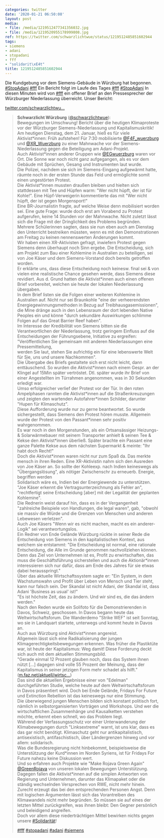 ```yaml
---
categories: twitter
date: '2020-01-21 06:50:08'
layout: post
media:
- file: /media/1219512477341356032.jpg
- file: /media/1219520955178999808.jpg
ref: https://twitter.com/schwarzlichtwue/status/1219512485851602944
tags:
- siemens
- adani
- stopadani
- fff
- "solidarit\xE4t"
title: 1219512485851602944
---
```

Die Kundgebung vor dem Siemens-Gebäude in Würzburg hat begonnen. [#StopAdani](/t/stopadani) [#fff](/t/fff) 
Ein Bericht folgt im Laufe des Tages [#fff](/t/fff) [#StopAdani](/t/stopadani) 
In diesen Minuten wird von [#fff](/t/fff) ein offener Brief an den Pressesprecher der Würzburger Niederlassung überreicht.
Unser Bericht:

[twitter.com/schwarzlichtwu…](https://twitter.com/schwarzlichtwue/status/1219617127465922560?s=19)
> <b>Schwarzlicht Würzburg</b> ([@schwarzlichtwue](https://twitter.com/schwarzlichtwue)):  
>Bewegungen im Umschwung! Bericht über die heutigen Klimaproteste vor der Würzburger Siemens-Niederlassung und Kapitalismuskritik!   
>Am heutigen Dienstag, dem 21. Januar, hieß es für viele Aktivist\*innen: Früh aufstehen! Für 7:30 mobilisierte [@F4F_wuerzburg](https://twitter.com/F4F_wuerzburg) und [@XR_Wuerzburg](https://twitter.com/XR_Wuerzburg) zu einer Mahnwache vor der Siemens-Niederlassung gegen die Beteiligung am Adani-Projekt.   
>Auch Aktivist\*innen anderer Gruppen wie [@EGwuerzburg](https://twitter.com/EGwuerzburg) waren vor Ort. Die Sonne war noch nicht ganz aufgegangen, als es vor dem Gebäude mit Sprüchen, Gesang und Instrumenten laut wurde.   
>Die Polizei, nachdem sie sich im Siemens-Eingang aufgewärmt hatte, räumte noch in der ersten Stunde das Feld und ermöglichte somit einen ungestörten Protest.   
>Die Aktivist\*innen mussten draußen bleiben und hielten sich stattdessen mit Tee und Hüpfen warm: "Wer nicht hüpft, der ist für Kohle!". Eine Hüpf-Verweigerin kommentierte das mit "Wer nicht hüpft, der ist gegen Morgensport!"   
>Eine BR-Journalistin fragte, auf welche Weise denn mobilisiert worden sei. Eine gute Frage: wurde doch erst am Vorabend zu Protest aufgerufen, keine 14 Stunden vor der Mahnwache. Nicht zuletzt lässt sich die Frage mit der Dringlichkeit des Problems begründen.   
>Mehrere Schülerinnen sagten, dass sie nun eben auch am Dienstag den Unterricht bestreiken müssten, wenn es mit den Demonstrationen am Freitag zu keinen nennenswerten Änderungen kommt.  
>Wir haben einen XR-Aktivisten gefragt, inwiefern Protest gegen Siemens denn überhaupt noch Sinn ergebe. Die Entscheidung, sich am Projekt zum Bau einer Kohlemine in Australien zu beteiligen, sei von Joe Käser und dem Siemens-Vorstand doch bereits getroffen worden.  
>Er erklärte uns, dass diese Entscheidung noch keinesw. final sei &amp; von vielen eine realistische Chance gesehen werde, dass Siemens diese revidiert. Aus d. Grund hatten die Aktivist\*innen auch einen offenen Brief vorbereitet, welchen sie heute der lokalen Niederlassung übergaben.  
>In dem Brief listen sie die Folgen einer weiteren Kohlemine in Australien auf. Nicht nur sei Braunkohle "eine der verheerendsten Energiegewinnungsmethoden in Bezug auf Treibhausgasemissionen", die Mine dränge auch in den Lebensraum der dort lebenden Native Peoples ein und  könne "durch sekundäre Auswirkungen schlimme Folgen auf das Great Barrier Reef haben".  
>Im Interesse der Kredibilität von Siemens bitten sie die Verantwortlichen der Niederlassung, trotz geringem Einfluss auf die Entscheidungen der Führungsebene, Initiative zu ergreifen: "Veröffentlichen Sie gemeinsam mit anderen Niederlassungen eine Pressemitteilung,   
> werden Sie laut, stehen Sie aufrichtig ein für eine lebenswerte Welt für Sie, uns und unsere Nachkommen".  
>Die Übergabe des Briefs gestaltete sich erst nicht leicht, dann enttäuschend. So wurden die Aktivist\*innen nach einem Gespr. an der Klingel auf 15Min später vertröstet. Dtl. später wurde ihr Brief von einer Angestellten im Türrahmen angenommen, was in 30 Sekunden erledigt war.   
>Umso erfolgreicher verlief der Protest vor der Tür. In den roten Ampelphasen rannten die Aktivist\*innen auf die Straßenkreuzungen und zeigten den wartenden Autofahrer\*innen Schilder, darunter "Hupen für Klimaschutz".   
>Diese Aufforderung wurde nur zu gerne beantwortet. So wurde sichergestellt, dass Siemens den Protest hören musste. Allgemein wurde der Protest von den Passant\*innen sehr positiv wahrgenommen.   
>Es war noch in den Morgenstunden, als ein Ortsansässiger Heizungs- &amp; Solarwärmebauer mit seinem Transporter anhielt &amp; seinen Tee &amp; Kekse den Aktivist\*innen überließ. Später brachte ein Passant eine ganze Palette Kekse aus dem nächsten Supermarkt &amp; meinte: "Ihr habt doch Recht!"   
>Doch die Aktivist\*innen waren nicht nur zum Spaß da. Das merkte mensch in ihren Reden. Eine XR-Aktivistin nahm sich den Ausreden von Joe Käser an. So sollte der Kohleexp. nach Indien keineswegs als "Übergangslösung", als nötiger Zwischenschr zu erneuerb. Energie, begriffen werden   
>Solidarisch wäre es, Indien bei der Energiewende zu unterstützen. "Joe Käser erkennt die Vertragsunterzeichnung als Fehler an", "rechtfertigt seine Entscheidung [aber] mit der Legalität der geplanten Kohlemine".  
>Die Rednerin weist darauf hin, dass es in der Vergangenheit "zahlreiche Beispiele von Handlungen, die legal waren", gab, "obwohl sie massiv die Würde und die Grenzen von Menschen und anderen Lebewesen verletzen".  
>Auch Joe Käsers "Wenn wir es nicht machen, macht es ein anderer-Logik" sei verantwortungslos.  
>Ein Redner von Ende Gelände Würzburg rückte in seiner Rede die Entscheidung von Siemens in den kapitalistischen Kontext, aus welchem sie entstammt: "Die Entscheidung ist normal, eine rationale Entscheidung, die Alle im Grunde genommen nachvollziehen können.   
>Denn das Ziel von Unternehmen ist es, Profit zu erwirtschaften, das muss die Geschäftsführung sicherstellen und auch die Aktionär\*innen interessieren sich nur dafür, dass am Ende des Jahres für sie etwas dabei herausspringt."  
>Über das aktuelle Wirtschaftssystem sagte er: "Ein System, in dem Wachstumswahn und Profit über Leben von Mensch und Tier steht, kann nur falsch sein. Der Skandal ist nicht Adani, der Skandal ist, dass Adani 'Business as usual' ist!"  
>"Es ist höchste Zeit, das zu ändern. Und wir sind es, die das ändern werden."  
>Nach den Reden wurde ein Solifoto für die Demonstrierenden in Davos, Schweiz, geschossen. In Davos begann heute das Weltwirtschaftsforum. Die Wanderdemo "Strike WEF" ist seit Sonntag, wo sie in Landquart startete, unterwegs und kommt heute in Davos an.   
>Auch aus Würzburg sind Aktivist\*innen angereist.  
>Allgemein lässt sich eine Radikalisierung der jungen Klimagerechtigkeitsbewegungen erkennen. Was früher die Plastiktüte war, ist heute der Kapitalismus: Weg damit! Diese Forderung deckt sich auch mit dem aktuellen Stimmungsbild.  
>"Gerade einmal 12 Prozent glauben noch, dass das System ihnen nützt […] dagegen sind volle 55 Prozent der Meinung, dass der Kapitalismus in seiner jetzigen Form mehr schadet als hilft." ([m.faz.net/aktuell/wirtsc…](https://m.faz.net/aktuell/wirtschaft/weltwirtschaftsforum/trust-barometer-deutsche-zweifeln-am-kapitalismus-16592016.amp.html))  
>Das sind die aktuellen Ergebnisse einer von "Edelman" durchgeführten Studie, welche heute auf dem Weltwirtschaftsforum in Davos präsentiert wird. Doch bei Ende Gelände, Fridays For Future und Extinction Rebellion ist das keineswegs nur eine Stimmung.  
>Die überwiegend jungen Menschen bilden sich konstant politisch fort, nämlich in selbstorganisierten Vorträgen und Workshops. Und wer die wirtschaftlichen Zusammenhänge und Kausalketten verstehen möchte, erkennt eben schnell, wo das Problem liegt.  
>Während der Verfassungsschutz vor einer Unterwanderung der Klimabewegungen durch "Linksextreme" warnt, ist uns klar, dass es das gar nicht benötigt. Klimaschutz geht nur antikapitalistisch, antisexistisch, antifaschistisch, über Ländergrenzen hinweg und vor allem: solidarisch.  
>Was die Bundesregierung nicht hinbekommt, beispielsweise die Unterstützung der Kurd\*innen im Norden Syriens, ist für Fridays For Future nahezu keine Diskussion wert.  
>Und so erfahren auch Projekte wie "Make Rojava Green Again" [@GreenRojava](https://twitter.com/GreenRojava) von unseren lokalen Bewegungen Unterstützung.  
>Dagegen fallen die Aktivist\*innen auf die simplen Antworten von Regierung und Unternehmen, darunter das Klimapaket oder die ständig wechselnden Versprechen von RWE, nicht mehr hinein.  
>Zurecht erzeugt das bei den entsprechenden Personen Angst. Denn mit logischen Argumenten lässt sich das Vorantreiben des Klimawandels nicht mehr begründen. So müssen sie auf eines der letzten Mittel zurückgreifen, was ihnen bleibt: Den Gegner persönlich und beleidigend angreifen.  
>Doch vor allem diese niederträchtigen Mittel bewirken nichts gegen unsere [#Solidarität](/t/solidarität)!  
>  
>  
>  
>[#fff](/t/fff) [#stopadani](/t/stopadani) [#adani](/t/adani) [#siemens](/t/siemens)  

